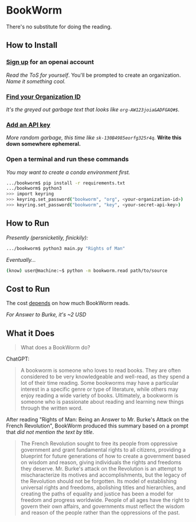 # BookWorm
There's no substitute for doing the reading.

## How to Install
### [Sign up](https://beta.openai.com/signup) for an openai account
*Read the ToS for yourself*. You'll be prompted to create an organization. *Name it something cool.*
### [Find your Organization ID](https://beta.openai.com/account/org-settings)
*It's the greyed out garbage text that looks like `org-AW123joia&ADFGAQ#$`.*

### [Add an API key](https://beta.openai.com/account/api-keys)
*More random garbage, this time like `sk-130B4985eorfg325r4q`.* **Write this down somewhere ephemeral.**

### Open a terminal and run these commands
*You may want to create a conda environment first.*
```bash
.../bookworm$ pip install -r requirements.txt
.../bookworm$ python3
>>> import keyring
>>> keyring.set_password("bookworm", "org", <your-organization-id>)
>>> keyring.set_password("bookworm", "key", <your-secret-api-key>)
```

## How to Run
*Presently (persnicketily, finickily):*
```bash
.../bookworm$ python3 main.py "Rights of Man"
```
*Eventually...*
```bash
(know) user@machine:~$ python -m bookworm.read path/to/source
```

## Cost to Run
The cost [depends](https://openai.com/api/pricing/) on how much BookWorm reads.

*For Answer to Burke, it's ~2 USD*

## What it Does
> What does a BookWorm do?

ChatGPT:
> A bookworm is someone who loves to read books. They are often considered to be very knowledgeable and well-read, as they spend a lot of their time reading. Some bookworms may have a particular interest in a specific genre or type of literature, while others may enjoy reading a wide variety of books. Ultimately, a bookworm is someone who is passionate about reading and learning new things through the written word.

After reading "Rights of Man: Being an Answer to Mr. Burke's Attack on the French Revolution", BookWorm produced this summary based on a prompt that *did not mention the text by title*.

> The French Revolution sought to free its people from oppressive government and grant fundamental rights to all citizens, providing a blueprint for future generations of how to create a government based on wisdom and reason, giving individuals the rights and freedoms they deserve. Mr. Burke's attack on the Revolution is an attempt to mischaracterize its motives and accomplishments, but the legacy of the Revolution should not be forgotten. Its model of establishing universal rights and freedoms, abolishing titles and hierarchies, and creating the paths of equality and justice has been a model for freedom and progress worldwide. People of all ages have the right to govern their own affairs, and governments must reflect the wisdom and reason of the people rather than the oppressions of the past.

